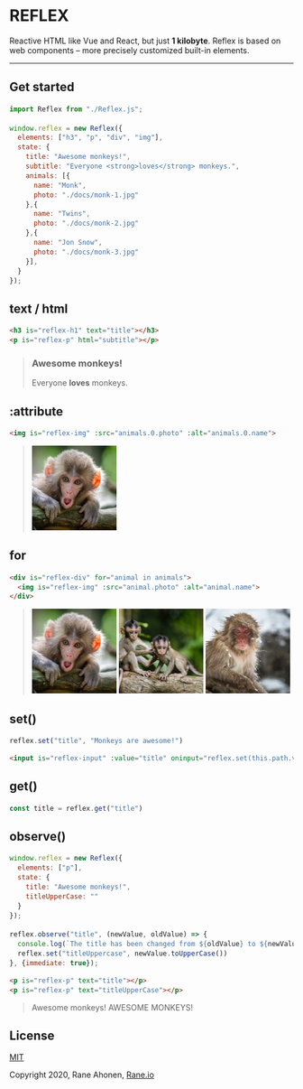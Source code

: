# REFLEX

Reactive HTML like Vue and React, but just **1 kilobyte**. Reflex is based on web components – more precisely customized built-in elements.

---



## Get started

```javascript
import Reflex from "./Reflex.js";

window.reflex = new Reflex({
  elements: ["h3", "p", "div", "img"],
  state: {
    title: "Awesome monkeys!",
    subtitle: "Everyone <strong>loves</strong> monkeys.",
    animals: [{
      name: "Monk",
      photo: "./docs/monk-1.jpg"
    },{
      name: "Twins",
      photo: "./docs/monk-2.jpg"
    },{
      name: "Jon Snow",
      photo: "./docs/monk-3.jpg"
    }],
  }
});
```



## text / html

```html
<h3 is="reflex-h1" text="title"></h3>
<p is="reflex-p" html="subtitle"></p>
```

> ### Awesome monkeys!
>
> Everyone **loves** monkeys.
>



## :attribute

```html
<img is="reflex-img" :src="animals.0.photo" :alt="animals.0.name">
```

> ![Monk](./docs/monk-1.jpg) 
>



## for

```html
<div is="reflex-div" for="animal in animals">
  <img is="reflex-img" :src="animal.photo" :alt="animal.name">
</div>
```

> ![Monk](./docs/monk-1.jpg) ![Twins](./docs/monk-2.jpg) ![Jon Snow](./docs/monk-3.jpg) 
>



## set()

```javascript
reflex.set("title", "Monkeys are awesome!")
```

```html
<input is="reflex-input" :value="title" oninput="reflex.set(this.path.value, this.value)">
```



## get()

```javascript
const title = reflex.get("title")
```



## observe()

```javascript
window.reflex = new Reflex({
  elements: ["p"],
  state: {
    title: "Awesome monkeys!",
    titleUpperCase: ""
  }
});

reflex.observe("title", (newValue, oldValue) => {
  console.log(`The title has been changed from ${oldValue} to ${newValue}.`);
  reflex.set("titleUppercase", newValue.toUpperCase())
}, {immediate: true});
```

```html
<p is="reflex-p" text="title"></p>
<p is="reflex-p" text="titleUpperCase"></p>
```

> Awesome monkeys!
> AWESOME MONKEYS!



## License

[MIT](http://opensource.org/licenses/MIT)

Copyright 2020, Rane Ahonen, [Rane.io](https://rane.io)
